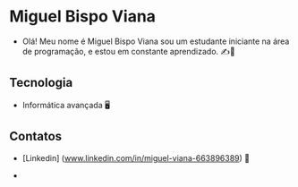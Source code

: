 # Miguel Bispo Viana

- Olá! Meu nome é Miguel Bispo Viana sou um estudante iniciante na área de programação, e estou em constante aprendizado. ✍️📓

## Tecnologia

- Informática avançada 🖥️

## Contatos

- [Linkedin] (www.linkedin.com/in/miguel-viana-663896389) 🔗

- 
